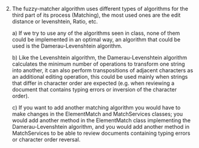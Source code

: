 2. The fuzzy-matcher algorithm uses different types of algorithms for the third part of its process (Matching), the most used ones are the edit distance or levenshtein, Ratio, etc.

     a) If we try to use any of the algorithms seen in class, none of them could be implemented in an optimal way, an algorithm that could be used is the Damerau-Levenshtein algorithm.

      b) Like the Levenshtein algorithm, the Damerau-Levenshtein algorithm calculates the minimum number of operations to transform one string into another, it can also perform transpositions of adjacent characters as an additional editing operation, this could be used mainly when strings that differ in character order are expected (e.g. when reviewing a document that contains typing errors or inversion of the character order).

      c) If you want to add another matching algorithm you would have to make changes in the ElementMatch and MatchServices classes; you would add another method in the ElementMatch class implementing the Damerau-Levenshtein algorithm, and you would add another method in MatchServices to be able to review documents containing typing errors or character order reversal.
